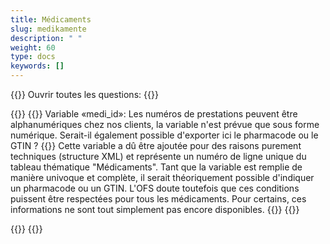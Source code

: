 ```yaml
---
title: Médicaments 
slug: medikamente
description: " "
weight: 60
type: docs
keywords: []
---
```


{{<faqBlock>}}
Ouvrir toutes les questions: {{<collapsibleGroupCommand groupId="medikamente">}}

{{<numberedList>}}
{{<listItem>}}
Variable «medi_id»: Les numéros de prestations peuvent être alphanumériques chez nos clients, la variable n'est prévue que sous forme numérique. Serait-il également possible d'exporter ici le pharmacode ou le GTIN ?
{{<collapsibleBlock groupId="medikamente">}}
Cette variable a dû être ajoutée pour des raisons purement techniques (structure XML) et représente un numéro de ligne unique du tableau thématique "Médicaments". Tant que la variable est remplie de manière univoque et complète, il serait théoriquement possible d'indiquer un pharmacode ou un GTIN. L'OFS doute toutefois que ces conditions puissent être respectées pour tous les médicaments. Pour certains, ces informations ne sont tout simplement pas encore disponibles.
{{</collapsibleBlock>}}
{{</listItem>}}

{{</numberedList>}}
{{</faqBlock>}}